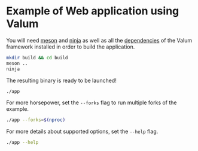# Example of Web application using Valum

You will need [meson][1] and [ninja][2] as well as all the [dependencies][3] of
the Valum framework installed in order to build the application.

[1]: http://mesonbuild.com/
[2]: https://ninja-build.org/
[3]: http://docs.valum-framework.org/en/latest/installation/#dependencies

```bash
mkdir build && cd build
meson ..
ninja
```

The resulting binary is ready to be launched!

```bash
./app
```

For more horsepower, set the ``--forks`` flag to run multiple forks of the
example.

```bash
./app --forks=$(nproc)
```

For more details about supported options, set the ``--help`` flag.

```bash
./app --help
```
